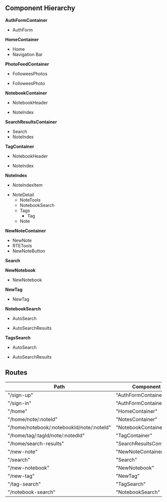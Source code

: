 ## Component Hierarchy

**AuthFormContainer**
 - AuthForm

**HomeContainer**
 - Home
 - Navigation Bar

**PhotoFeedContainer**
 - FolloweesPhotos
  * FolloweesPhoto

**NotebookContainer**
 - NotebookHeader
  + NoteIndex

**SearchResultsContainer**
 - Search
 - NoteIndex

**TagContainer**
 - NotebookHeader
  + NoteIndex

**NoteIndex**
 - NoteIndexItem
  + NoteDetail
    + NoteTools
    - NotebookSearch
    - Tags
      - Tag
    * Note

**NewNoteContainer**
 - NewNote
  - RTETools
  - NewNoteButton

**Search**

**NewNotebook**
 - NewNotebook

**NewTag**
 - NewTag

**NotebookSearch**
 + AutoSearch
 * AutoSearchResults

**TagsSearch**
 + AutoSearch
 * AutoSearchResults

## Routes

|Path   | Component   |
|-------|-------------|
| "/sign-up" | "AuthFormContainer" |
| "/sign-in" | "AuthFormContainer" |
| "/home" | "HomeContainer" |
| "/home/note/:noteId" | "NotesContainer" |
| "/home/notebook/:notebookId/note/:noteId" | "NotebookContainer" |
| "/home/tag/:tagId/note/:notedId" | "TagContainer" |
| "/home/search-results" | "SearchResultsContainer"
| "/new-note" | "NewNoteContainer" |
| "/search" | "Search" |
| "/new-notebook" | "NewNotebook" |
| "/new-tag" | "NewTag" |
| "/tag-search" | "TagSearch" |
| "/notebook-search" | "NotebookSearch" |
